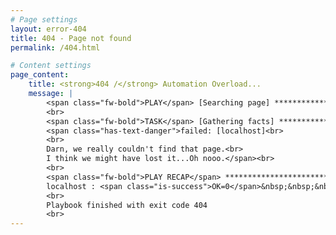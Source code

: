 ```yaml
---
# Page settings
layout: error-404
title: 404 - Page not found
permalink: /404.html

# Content settings
page_content:
    title: <strong>404 /</strong> Automation Overload...
    message: |
        <span class="fw-bold">PLAY</span> [Searching page] ********************************************<br>
        <br>
        <span class="fw-bold">TASK</span> [Gathering facts] *******************************************<br>
        <span class="has-text-danger">failed: [localhost]<br>
        <br>
        Darn, we really couldn't find that page.<br>
        I think we might have lost it...Oh nooo.</span><br>
        <br>
        <span class="fw-bold">PLAY RECAP</span> *******************************************************<br>
        localhost : <span class="is-success">OK=0</span>&nbsp;&nbsp;&nbsp;&nbsp;<span class="is-warning">changed=0</span>&nbsp;&nbsp;&nbsp;<span class="is-danger">unreachable=1</span><br>
        <br>
        Playbook finished with exit code 404
        <br>
---
```


